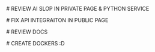 \# REVIEW AI SLOP IN PRIVATE PAGE \& PYTHON SERVICE



\# FIX API INTEGRAITON IN PUBLIC PAGE



\# REVIEW DOCS



\# CREATE DOCKERS :D



